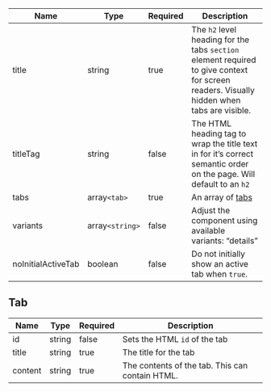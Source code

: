 | Name               | Type            | Required | Description                                                                                                                               |
| ------------------ | --------------- | -------- | ----------------------------------------------------------------------------------------------------------------------------------------- |
| title              | string          | true     | The `h2` level heading for the tabs `section` element required to give context for screen readers. Visually hidden when tabs are visible. |
| titleTag           | string          | false    | The HTML heading tag to wrap the title text in for it’s correct semantic order on the page. Will default to an `h2`                       |
| tabs               | array`<tab>`    | true     | An array of [tabs](#tab)                                                                                                                  |
| variants           | array`<string>` | false    | Adjust the component using available variants: “details”                                                                                  |
| noInitialActiveTab | boolean         | false    | Do not initially show an active tab when `true`.                                                                                          |

## Tab

| Name    | Type   | Required | Description                                     |
| ------- | ------ | -------- | ----------------------------------------------- |
| id      | string | false    | Sets the HTML `id` of the tab                   |
| title   | string | true     | The title for the tab                           |
| content | string | true     | The contents of the tab. This can contain HTML. |
